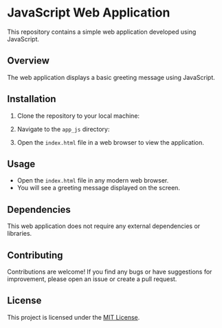 # JavaScript Web Application

This repository contains a simple web application developed using JavaScript.

## Overview

The web application displays a basic greeting message using JavaScript.

## Installation

1. Clone the repository to your local machine:

2. Navigate to the `app_js` directory:

3. Open the `index.html` file in a web browser to view the application.

## Usage

- Open the `index.html` file in any modern web browser.
- You will see a greeting message displayed on the screen.

## Dependencies

This web application does not require any external dependencies or libraries.

## Contributing

Contributions are welcome! If you find any bugs or have suggestions for improvement, please open an issue or create a pull request.

## License

This project is licensed under the [MIT License](LICENSE).

